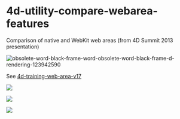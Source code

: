 # 4d-utility-compare-webarea-features

Comparison of native and WebKit web areas (from 4D Summit 2013 presentation)

![obsolete-word-black-frame-word-obsolete-word-black-frame-d-rendering-123942590](https://user-images.githubusercontent.com/1725068/78463940-29122280-771e-11ea-8be8-a7830725403e.jpg)

See [4d-training-web-area-v17](https://github.com/miyako/4d-training-web-area-v17)

![](https://github.com/miyako/4d-utility-compare-webarea-features/blob/master/images/1.png)

![](https://github.com/miyako/4d-utility-compare-webarea-features/blob/master/images/2.png)

![](https://github.com/miyako/4d-utility-compare-webarea-features/blob/master/images/3.png)
